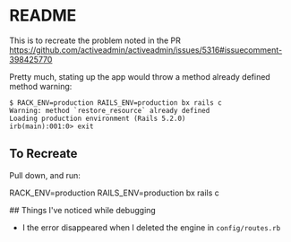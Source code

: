 # README

This is to recreate the problem noted in the PR https://github.com/activeadmin/activeadmin/issues/5316#issuecomment-398425770 

Pretty much, stating up the app would throw a method already defined method warning:

```
$ RACK_ENV=production RAILS_ENV=production bx rails c
Warning: method `restore_resource` already defined
Loading production environment (Rails 5.2.0)
irb(main):001:0> exit
```

## To Recreate

Pull down, and run:

RACK_ENV=production RAILS_ENV=production bx rails c

## Things I've noticed while debugging

- I the error disappeared when I deleted the engine in `config/routes.rb`
